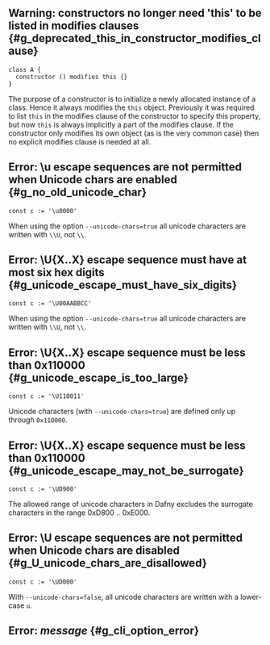 <!-- %default %useHeadings %check-ids -->

<!-- FILE ./DafnyCore/Generic/Util.cs -->

## **Warning: constructors no longer need 'this' to be listed in modifies clauses** {#g_deprecated_this_in_constructor_modifies_clause}

<!-- %check-resolve-warn -->
```dafny
class A {
  constructor () modifies this {}
}
```

The purpose of a constructor is to initialize a newly allocated instance of a class.
Hence it always modifies the `this` object.
Previously it was required to list `this` in the modifies clause of the
constructor to specify this property, but now `this` is always implicitly 
a part of the modifies clause. 
If the constructor only modifies its own object (as is the very common case)
then no explicit modifies clause is needed at all.

<!-- TODO - 2 instances -- needs an example using set display-->

## **Error: \\u escape sequences are not permitted when Unicode chars are enabled** {#g_no_old_unicode_char}

<!-- %check-resolve %options --unicode-char=true -->
```dafny
const c := '\u0000'
```

When using the option `--unicode-chars=true` all unicode characters are written with `\\U`, not `\\`.

## **Error: \\U{X..X} escape sequence must have at most six hex digits** {#g_unicode_escape_must_have_six_digits}

<!-- %check-resolve %options --unicode-char=true -->
```dafny
const c := '\U00AABBCC'
```

When using the option `--unicode-chars=true` all unicode characters are written with `\\U`, not `\\`.

## **Error: \\U{X..X} escape sequence must be less than 0x110000** {#g_unicode_escape_is_too_large}

<!-- %check-resolve %options --unicode-char=true -->
```dafny
const c := '\U110011'
```

Unicode characters (with `--unicode-chars=true`) are defined only up through `0x110000`.

## **Error: \\U{X..X} escape sequence must be less than 0x110000** {#g_unicode_escape_may_not_be_surrogate}

<!-- %check-resolve %options --unicode-char=true -->
```dafny
const c := '\UD900'
```

The allowed range of unicode characters in Dafny excludes the surrogate characters in the range 0xD800 .. 0xE000.
<!-- TODO - need a reference -->

## **Error: \\U escape sequences are not permitted when Unicode chars are disabled** {#g_U_unicode_chars_are_disallowed}

<!-- %check-resolve %options --unicode-char=false -->
```dafny
const c := '\UD000'
```

With `--unicode-chars=false`, all unicode characters are written with a lower-case `u`.


<!-- FILE DafnyCore/DafnyOptions.cs -->

## **Error: _message_** {#g_cli_option_error}

<!-- TODO -->


